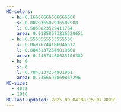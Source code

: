 ```yaml
---
MC-colors:
  - h: 0.16666666666666666
    s: 0.007936507936507908
    l: 0.5058823529411764
    area: 0.01858573216520651
  - h: 0.5555555555555556
    s: 0.06976744186046512
    l: 0.08431372549019608
    area: 0.24574468085106382
  - h: 0
    s: 0
    l: 0.7843137254901961
    area: 0.7356695869837296
MC-size:
  - 4032
  - 1816
MC-last-updated: 2025-09-04T08:15:07.880Z
---
```

